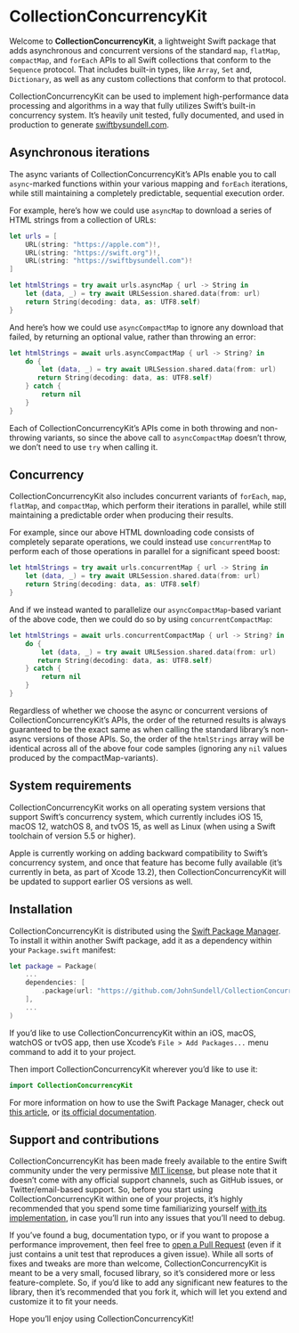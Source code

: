 # CollectionConcurrencyKit

Welcome to **CollectionConcurrencyKit**, a lightweight Swift package that adds asynchronous and concurrent versions of the standard `map`, `flatMap`, `compactMap`, and `forEach` APIs to all Swift collections that conform to the `Sequence` protocol. That includes built-in types, like `Array`, `Set` and, `Dictionary`, as well as any custom collections that conform to that protocol.

CollectionConcurrencyKit can be used to implement high-performance data processing and algorithms in a way that fully utilizes Swift’s built-in concurrency system. It’s heavily unit tested, fully documented, and used in production to generate [swiftbysundell.com](swiftbysundell.com).

## Asynchronous iterations

The async variants of CollectionConcurrencyKit’s APIs enable you to call `async`-marked functions within your various mapping and `forEach` iterations, while still maintaining a completely predictable, sequential execution order.

For example, here’s how we could use `asyncMap` to download a series of HTML strings from a collection of URLs:

```swift
let urls = [
    URL(string: "https://apple.com")!,
    URL(string: "https://swift.org")!,
    URL(string: "https://swiftbysundell.com")!
]

let htmlStrings = try await urls.asyncMap { url -> String in
    let (data, _) = try await URLSession.shared.data(from: url)
    return String(decoding: data, as: UTF8.self)
}
```

And here’s how we could use `asyncCompactMap` to ignore any download that failed, by returning an optional value, rather than throwing an error:

```swift
let htmlStrings = await urls.asyncCompactMap { url -> String? in
    do {
        let (data, _) = try await URLSession.shared.data(from: url)
       return String(decoding: data, as: UTF8.self)
    } catch {
        return nil
    }
}
```

Each of CollectionConcurrencyKit’s APIs come in both throwing and non-throwing variants, so since the above call to `asyncCompactMap` doesn’t throw, we don’t need to use `try` when calling it.

## Concurrency

CollectionConcurrencyKit also includes concurrent variants of `forEach`, `map`, `flatMap`, and `compactMap`, which perform their iterations in parallel, while still maintaining a predictable order when producing their results.

For example, since our above HTML downloading code consists of completely separate operations, we could instead use `concurrentMap` to perform each of those operations in parallel for a significant speed boost:

```swift
let htmlStrings = try await urls.concurrentMap { url -> String in
    let (data, _) = try await URLSession.shared.data(from: url)
    return String(decoding: data, as: UTF8.self)
}
```

And if we instead wanted to parallelize our `asyncCompactMap`-based variant of the above code, then we could do so by using `concurrentCompactMap`:

```swift
let htmlStrings = await urls.concurrentCompactMap { url -> String? in
    do {
        let (data, _) = try await URLSession.shared.data(from: url)
       return String(decoding: data, as: UTF8.self)
    } catch {
        return nil
    }
}
```

Regardless of whether we choose the async or concurrent versions of CollectionConcurrencyKit’s APIs, the order of the returned results is always guaranteed to be the exact same as when calling the standard library’s non-async versions of those APIs. So, the order of the `htmlStrings` array will be identical across all of the above four code samples (ignoring any `nil` values produced by the compactMap-variants).

## System requirements

CollectionConcurrencyKit works on all operating system versions that support Swift’s concurrency system, which currently includes iOS 15, macOS 12, watchOS 8, and tvOS 15, as well as Linux (when using a Swift toolchain of version 5.5 or higher).

Apple is currently working on adding backward compatibility to Swift’s concurrency system, and once that feature has become fully available (it’s currently in beta, as part of Xcode 13.2), then CollectionConcurrencyKit will be updated to support earlier OS versions as well.

## Installation

CollectionConcurrencyKit is distributed using the [Swift Package Manager](https://swift.org/package-manager). To install it within another Swift package, add it as a dependency within your `Package.swift` manifest:

```swift
let package = Package(
    ...
    dependencies: [
        .package(url: "https://github.com/JohnSundell/CollectionConcurrencyKit.git", from: "0.1.0")
    ],
    ...
)
```

If you’d like to use CollectionConcurrencyKit within an iOS, macOS, watchOS or tvOS app, then use Xcode’s `File > Add Packages...` menu command to add it to your project.

Then import CollectionConcurrencyKit wherever you’d like to use it:

```swift
import CollectionConcurrencyKit
```

For more information on how to use the Swift Package Manager, check out [this article](https://www.swiftbysundell.com/articles/managing-dependencies-using-the-swift-package-manager), or [its official documentation](https://swift.org/package-manager).

## Support and contributions

CollectionConcurrencyKit has been made freely available to the entire Swift community under the very permissive [MIT license](LICENSE.md), but please note that it doesn’t come with any official support channels, such as GitHub issues, or Twitter/email-based support. So, before you start using CollectionConcurrencyKit within one of your projects, it’s highly recommended that you spend some time familiarizing yourself [with its implementation](/tree/main/Sources/CollectionConcurrencyKit.swift), in case you’ll run into any issues that you’ll need to debug.

If you’ve found a bug, documentation typo, or if you want to propose a performance improvement, then feel free to [open a Pull Request](https://github.com/JohnSundell/CollectionConcurrencyKit/compare) (even if it just contains a unit test that reproduces a given issue). While all sorts of fixes and tweaks are more than welcome, CollectionConcurrencyKit is meant to be a very small, focused library, so it’s considered more or less feature-complete. So, if you’d like to add any significant new features to the library, then it’s recommended that you fork it, which will let you extend and customize it to fit your needs.

Hope you’ll enjoy using CollectionConcurrencyKit!